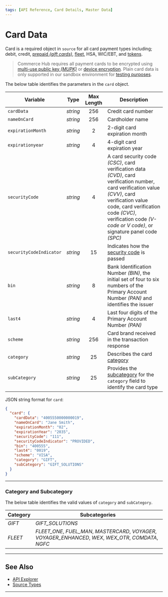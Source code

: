 ```yaml
---
tags: [API Reference, Card Details, Master Data]
---
```


# Card Data

Card is a required object in `source` for all card payment types including; debit, credit, [prepaid *(gift cards)*](?path=docs/Resources/Guides/Payment-Sources/Gift-Card.md), [fleet](?path=docs/Resources/Guides/Payment-Sources/Fleet/Fleet-Card.md), HSA, WIC/EBT, and [tokens](?path=docs/Resources/API-Documents/Payments_VAS/Payment-Token.md).

<!-- theme: danger -->
> Commerce Hub requires all payment cards to be encrypted using [multi-use public key *(MUPK)*](?path=docs/Online-Mobile-Digital/Secure-Data-Capture/Multi-Use-Public-Key/Multi-Use-Public-Key.md) or [device encryption](?path=docs/In-Person/Integrations/Encrypted-PIN-Pad.md). Plain card data is only supported in our sandbox environment for [testing purposes](?path=docs/Resources/Guides/Testing/Test-Scripts/Test-Scripts.md).

<!--
type: tab
titles: card, JSON Example
-->

The below table identifies the parameters in the `card` object.

| Variable | Type | Max Length | Description |
| ----- | :-----: | :-----: | ----- |
| `cardData` | *string* | 256 | Credit card number |
| `nameOnCard` | *string* | 256 | Cardholder name |
| `expirationMonth` | *string* | 2 | 2-digit card expiration month |
| `expirationyear` | *string* | 4 |  4-digit card expiration year |
| `securityCode` | *string* | 4 | A card security code *(CSC)*, card verification data *(CVD)*, card verification number, card verification value *(CVV)*, card verification value code, card verification code *(CVC)*, verification code *(V-code or V code)*, or signature panel code *(SPC)* |
| `securityCodeIndicator` | *string* | 15 | Indicates how the [security code](?path=docs/Resources/Guides/Fraud/Security-Code.md#security-code-indicator) is passed |
| `bin` | *string* | 8 |  Bank Identification Number *(BIN)*, the initial set of four to six numbers of the Primary Account Number *(PAN)* and identifies the issuer |
| `last4` | *string* | 4 |  Last four digits of the Primary Account Number *(PAN)* |
| `scheme` | *string* | 256 |  Card brand received in the transaction response |
| `category` | *string* | 25 | Describes the card [category](#category-and-subcategory) |
| `subCategory` | *string* | 25 | Provides the [subcategory](#category-and-subcategory) for the `category` field to identify the card type |

<!--
type: tab
-->

JSON string format for `card`:

```json
{
  "card": {
    "cardData": "4005550000000019",
    "nameOnCard": "Jane Smith",
    "expirationMonth": "02",
    "expirationYear": "2035",
    "securityCode": "111",
    "securityCodeIndicator": "PROVIDED",
    "bin": "400555",
    "last4": "0019",
    "scheme": "VISA",
    "category": "GIFT",
    "subCategory": "GIFT_SOLUTIONS"
  }
}
```

<!-- type: tab-end -->

---

### Category and Subcategory

The below table identifies the valid values of `category` and `subCategory`.

| Category | Subcategories |
| -------- | ------- |
| *GIFT* | *GIFT_SOLUTIONS* |
| *FLEET* | *FLEET_ONE*, *FUEL_MAN*, *MASTERCARD*, *VOYAGER*, *VOYAGER_ENHANCED*, *WEX*, *WEX_OTR*, *COMDATA*, *NGFC* |

---

## See Also

- [API Explorer](../api/?type=post&path=/payments/v1/charges)
- [Source Types](?path=docs/Resources/Guides/Payment-Sources/Source-Type.md)

---
